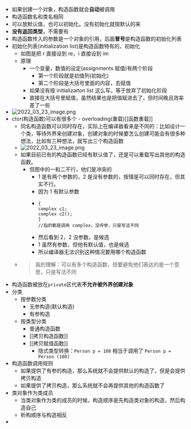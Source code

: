 - 如果创建一个对象，构造函数就会**自动**被调用
- 构造函数名和类名相同
- 可以放默认值，也可以初始化。没有初始化就按默认的来
- **没有返回类型**，不需要有
- 构造函数传入的参数是一个对象的引用，后面**冒号**是构造函数的初始化列表
- 初始化列表(initialization list)是构造函数特有的，初始化
	- 如图是把 r 直接设到 re，i 直接设到 im
	- 原理
		- 一个变量，数值的设定(assignments 赋值)有两个阶段
			- 第一个阶段就是初值列(初始化)
			- 第二个阶段是大括号里面的内容，去赋值
		- 如果没有按 initializaiton list 这么写，等于放弃了初始化阶段
		- 直接在大括号里赋值，虽然结果也是把值赋进去了，但时间晚且效率差了一些
- ![2022_03_23_image.png](https://cdn.logseq.com/%2F13bc1189-9731-4546-a129-02841d1365fc9db9005d-2eda-4456-8ee8-3fe449054ffd2022_03_23_image.png?Expires=4801634868&Signature=iUCKwTOMQWBnzT~i82yBWUIk60rYIKjhzNnHJfExlCsq1Hxs-qWoE~m9BRR16cNwvs5uWCVlXUkT9cXabJj34uZZdb7PYLDWK4S3a-rBcCB7httZmlMBKit4hyk56k9sM1uqpz2NNoMCoGthxctF~Ug30fksZzjFDx-3t6CXYqdUaltldwnA31EofJCgzNqHREhoWTkp2ai9OfxMbrd7eHE68WBjc1K7Kppeg3EJ~~zs00Qsz74H--oWsv6TqHYSJVdH9GbyKAZUMp-Kzmk2CdvVrLX0EJfkJnAwhbDzu9-kSLNDwCL0AqrjZpB9M18tIM~-BtvdHf1vkOZwnX88ww__&Key-Pair-Id=APKAJE5CCD6X7MP6PTEA)
- ctor(构造函数)可以有很多个 - overloading(重载)[[函数重载]]
	- 同名构造函数可以同时存在，实际上在编译器看来是不同的：比如设计一个类，等待外界来创建对象，创建对象的时候要怎么创建可能会有很多种想法，比如有三种想法，就写出三个构造函数
	- ![2022_03_23_image.png](https://cdn.logseq.com/%2F13bc1189-9731-4546-a129-02841d1365fc3d6ae407-feb3-42e7-8651-928cebabdd872022_03_23_image.png?Expires=4801635418&Signature=aRgtKSFqPkmPKVmA1vYnCBcr0byHnrVhfrhv~-Xm4POjdrgiP5hYLRBHLR0picSZ6zbeAuyqVxEUQmBzXzTshZtEbcmcK3zHmt49dyk1ttgIi5JENHswrYChPUNLxZ5j53S4umYja~rxtjhd7cko08PBH0VJi7EOSEe5ba~YJQtuZ3O0kj9FL9x5HEzOFKP-O4AwEKnRipOG7CJ5FDQmtS6AXY4meORXBOIWW3bMDabs3DhUEngv3hM-4fWwq97n0v89xngm6eUjsgNj6I6dPTrsusNswxsRZjnisOa3nbDL-8nkmnf8~kBTlNu57jVhmLLVKxnLrgdjlHNq1aQRRA__&Key-Pair-Id=APKAJE5CCD6X7MP6PTEA)
	- 如果目前已有的构造函数已经有默认值了，还是可以重载写出其他的构造函数。
		- 但图中的一和二不行，他们是冲突的
			- 1 是有两个参数的，2 是没有参数的，按理是可以同时存在，但其实不行。
			- 因为 1 有默认参数
			- ```
			  {
			  complex c1;
			  complex c2();
			  }
			  //指的都是调用 complex，没传参，只是写法不同
			  ```
			- 然后看到 2，2 没参数，是候选
			- 1 虽然有参数，但他有默认值，也是候选
			- 所以编译器无法识别这种情况要用哪个构造函数
	- > 我的理解：可以有多个构造函数，但要避免他们表达的是一个意思，只是写法不同
- 构造函数被放在`private`区代表**不允许被外界创建对象**
- 分类
	- 按参数分类
		- 无参构造(默认构造)
		- 有参构造
	- 按类型分类
		- 普通构造函数
		- [[拷贝构造函数]]
		- [[拷贝赋值函数]]
			- 隐式类型转换：`Person p = 100` 相当于调用了 `Person p = Person (100)`
- 构造函数调用规则
	- 如果提供了有参的构造，那么系统就不会提供默认的构造了，但是会提供拷贝构造
	- 如果提供了拷贝构造，那么系统就不会再提供其他的构造函数了
- 类对象作为类成员
	- 当类对象作为类的成员的时候，构造顺序是先构造类对象的构造，然后构造自己
	- 析构顺序与构造相反
-
